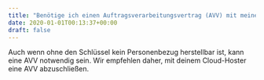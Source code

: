 ```yaml
---
title: "Benötige ich einen Auftragsverarbeitungsvertrag (AVV) mit meinem Cloud-Hoster?"
date: 2020-01-01T00:13:37+00:00
draft: false
---
```


Auch wenn ohne den Schlüssel kein Personenbezug herstellbar ist, kann eine AVV notwendig sein. Wir empfehlen daher, mit deinem Cloud-Hoster eine AVV abzuschließen.